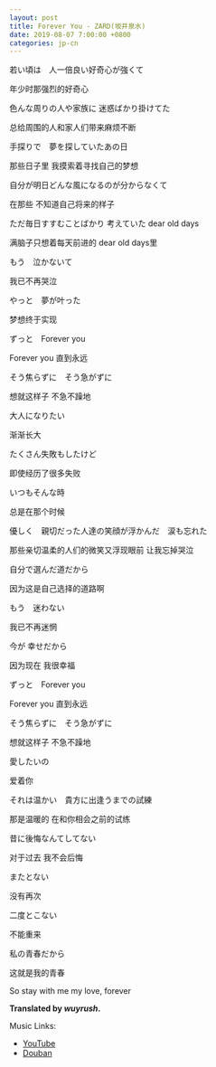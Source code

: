 ```yaml
---
layout: post
title: Forever You - ZARD(坂井泉水)
date: 2019-08-07 7:00:00 +0800
categories: jp-cn 
---
```


若い頃は　人一倍良い好奇心が強くて

年少时那强烈的好奇心

色んな周りの人や家族に 迷惑ばかり掛けてた

总给周围的人和家人们带来麻烦不断

手探りで　夢を探していたあの日

那些日子里 我摸索着寻找自己的梦想

自分が明日どんな風になるのが分からなくて

在那些 不知道自己将来的样子

ただ毎日すすむことばかり 考えていた dear old days

满脑子只想着每天前进的 dear old days里

もう　泣かないて

我已不再哭泣

やっと　夢が叶った

梦想终于实现

ずっと　Forever you

Forever you 直到永远

そう焦らずに　そう急がずに

想就这样子 不急不躁地

大人になりたい

渐渐长大

たくさん失敗もしたけど

即使经历了很多失败

いつもそんな時

总是在那个时候

優しく　親切だった人達の笑顔が浮かんだ　涙も忘れた

那些亲切温柔的人们的微笑又浮现眼前 让我忘掉哭泣

自分で選んだ道だから

因为这是自己选择的道路啊

もう　迷わない

我已不再迷惘

今が 幸せだから

因为现在 我很幸福

ずっと　Forever you

Forever you 直到永远

そう焦らずに　そう急がずに

想就这样子 不急不躁地

愛したいの

爱着你

それは温かい　貴方に出逢うまでの試練

那是温暖的 在和你相会之前的试练

昔に後悔なんてしてない

对于过去 我不会后悔

またとない

没有再次

二度とこない

不能重来

私の青春だから

这就是我的青春

So stay with me my love, forever

**Translated by *wuyrush*.**

Music Links:
- [YouTube](https://youtu.be/4Ur1Xwsf8yc)
- [Douban](https://music.douban.com/subject/2084831/)

